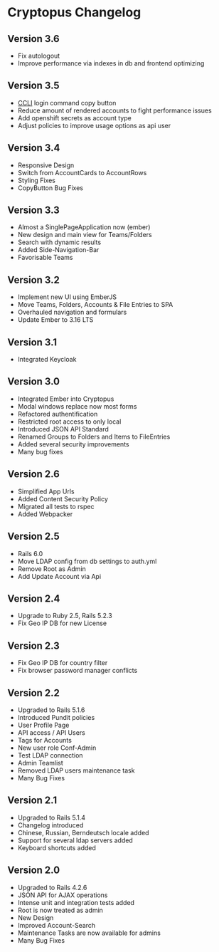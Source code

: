 # Cryptopus Changelog

## Version 3.6
- Fix autologout
- Improve performance via indexes in db and frontend optimizing

## Version 3.5
- [CCLI](https://github.com/puzzle/ccli) login command copy button
- Reduce amount of rendered accounts to fight performance issues
- Add openshift secrets as account type
- Adjust policies to improve usage options as api user

## Version 3.4
- Responsive Design
- Switch from AccountCards to AccountRows
- Styling Fixes
- CopyButton Bug Fixes

## Version 3.3
- Almost a SinglePageApplication now (ember)
- New design and main view for Teams/Folders
- Search with dynamic results
- Added Side-Navigation-Bar
- Favorisable Teams

## Version 3.2

- Implement new UI using EmberJS
- Move Teams, Folders, Accounts & File Entries to SPA
- Overhauled navigation and formulars
- Update Ember to 3.16 LTS

## Version 3.1

- Integrated Keycloak

## Version 3.0

- Integrated Ember into Cryptopus
- Modal windows replace now most forms
- Refactored authentification
- Restricted root access to only local
- Introduced JSON API Standard
- Renamed Groups to Folders and Items to FileEntries
- Added several security improvements
- Many bug fixes

## Version 2.6

- Simplified App Urls
- Added Content Security Policy
- Migrated all tests to rspec
- Added Webpacker

## Version 2.5

- Rails 6.0
- Move LDAP config from db settings to auth.yml
- Remove Root as Admin
- Add Update Account via Api

## Version 2.4

- Upgrade to Ruby 2.5, Rails 5.2.3
- Fix Geo IP DB for new License

## Version 2.3

- Fix Geo IP DB for country filter
- Fix browser password manager conflicts

## Version 2.2

- Upgraded to Rails 5.1.6
- Introduced Pundit policies
- User Profile Page
- API access / API Users
- Tags for Accounts
- New user role Conf-Admin
- Test LDAP connection
- Admin Teamlist
- Removed LDAP users maintenance task
- Many Bug Fixes

## Version 2.1

- Upgraded to Rails 5.1.4
- Changelog introduced
- Chinese, Russian, Berndeutsch locale added
- Support for several ldap servers added
- Keyboard shortcuts added

## Version 2.0

- Upgraded to Rails 4.2.6
- JSON API for AJAX operations
- Intense unit and integration tests added
- Root is now treated as admin
- New Design
- Improved Account-Search
- Maintenance Tasks are now available for admins
- Many Bug Fixes
